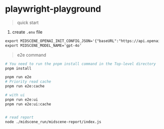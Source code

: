 # playwright-playground

> quick start

1. create `.env` file

```md
export MIDSCENE_OPENAI_INIT_CONFIG_JSON='{"baseURL":"https://api.openai.com/v1/chat/completions","apiKey":"your-api-key"}'
export MIDSCENE_MODEL_NAME='gpt-4o'
```

> e2e command


```bash
# You need to run the pnpm install command in the Top-level directory
pnpm install 

pnpm run e2e
# Priority read cache
pnpm run e2e:cache

# with ui
pnpm run e2e:ui
pnpm run e2e:ui:cache


# read report
node ./midscene_run/midscene-report/index.js
```


